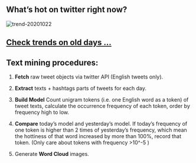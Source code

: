 ## What’s hot on twitter right now?

![trend-20201022][wordcloud]

[wordcloud]: https://raw.githubusercontent.com/xdqc/tweet-trend-everyday/master/word-cloud/trend-20201022.png?token=AF5V4P7ADR6KQBZ4CEDTNIK6AXRMU "trend-20201022"

## [Check trends on old days ...](https://github.com/xdqc/tweet-trend-everyday/tree/master/word-cloud)

## Text mining procedures:

1. **Fetch** raw tweet objects via twitter API (English tweets only).

2. **Extract** texts + hashtags parts of tweets for each day.

3. **Build Model** Count unigram tokens (i.e. one English word as a token) of tweet texts, calculate the occurrence frequency of each token, order by frequency high to low.

4. **Compare** today’s model and yesterday’s model. If today’s frequency of one token is higher than 2 times of yesterday’s frequency, which mean the hottiness of that word increased by more than 100%, record that token. (Only care about tokens with frequency >10^-5 )

5. Generate **Word Cloud** images.
